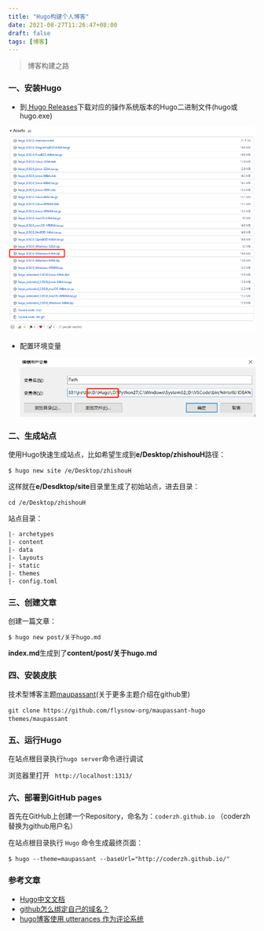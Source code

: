 ```yaml
---
title: "Hugo构建个人博客"
date: 2021-08-27T11:26:47+08:00
draft: false
tags: [博客]
---
```


> 博客构建之路

### 一、安装Hugo

- 到[ Hugo Releases](https://github.com/gohugoio/hugo/releases)下载对应的操作系统版本的Hugo二进制文件(hugo或hugo.exe)

![微信截图_20220126114027](Hugo构建个人博客.assets/微信截图_20220126114027.png)

- 配置环境变量

  ![微信截图_20220126113713](Hugo构建个人博客.assets/微信截图_20220126113713.png)

  

### 二、生成站点

使用Hugo快速生成站点，比如希望生成到**e/Desktop/zhishouH**路径：

`$ hugo new site /e/Desktop/zhishouH`

这样就在**e/Desdktop/site**目录里生成了初始站点，进去目录：

`cd /e/Desktop/zhishouH`

站点目录：
```
|- archetypes
|- content
|- data
|- layouts
|- static
|- themes
|- config.toml
```



### 三、创建文章

创建一篇文章：

`$ hugo new post/关于hugo.md`

**index.md**生成到了**content/post/关于hugo.md**	



### 四、安装皮肤

技术型博客主题[maupassant](https://github.com/flysnow-org/maupassant-hugo)(关于更多主题介绍在github里)

`git clone https://github.com/flysnow-org/maupassant-hugo themes/maupassant`



### 五、运行Hugo

在站点根目录执行`hugo server`命令进行调试

浏览器里打开 ` http://localhost:1313/`



### 六、部署到GitHub pages

首先在GitHub上创建一个Repository，命名为：`coderzh.github.io` （coderzh替换为github用户名）

在站点根目录执行 `Hugo` 命令生成最终页面：

`$ hugo --theme=maupassant --baseUrl="http://coderzh.github.io/"`



### 参考文章

- [Hugo中文文档](https://www.gohugo.org/)
- [github怎么绑定自己的域名？](https://www.zhihu.com/question/31377141/answer/384465402)
- [hugo博客使用 utterances 作为评论系统](https://cloud.tencent.com/developer/article/1834230)

